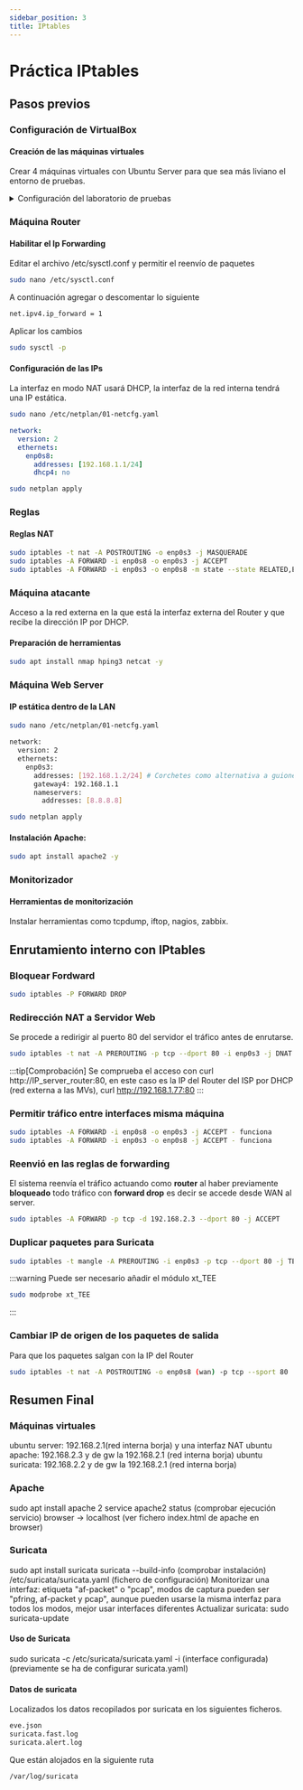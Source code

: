```yaml
---
sidebar_position: 3
title: IPtables
---
```


# Práctica IPtables
## Pasos previos
### Configuración de VirtualBox
#### Creación de las máquinas virtuales
Crear 4 máquinas virtuales con Ubuntu Server para que sea más liviano el entorno de pruebas.

<details>
<summary>
Configuración del laboratorio de pruebas
</summary>

- **MV que hace de Router**: 2 adaptadores de red.
- **MV que hace de atacante**: 1 adaptador red.
- **MV con Web Server**: 1 adaptador de red.
- **Monitorización**: 1 adaptador de red.
</details>


### Máquina Router
#### Habilitar el Ip Forwarding

Editar el archivo /etc/sysctl.conf y permitir el  reenvío de paquetes
```bash
sudo nano /etc/sysctl.conf
```
A continuación agregar o descomentar lo siguiente
```bash
net.ipv4.ip_forward = 1
``` 
Aplicar los cambios
```bash
sudo sysctl -p
```

#### Configuración de las IPs
La interfaz en modo NAT usará DHCP, la interfaz de la red interna tendrá una IP estática.

```bash
sudo nano /etc/netplan/01-netcfg.yaml
```

```yaml 
network:
  version: 2
  ethernets:
    enp0s8:
      addresses: [192.168.1.1/24]
      dhcp4: no
```

```bash
sudo netplan apply
```

### Reglas

#### Reglas NAT

```bash
sudo iptables -t nat -A POSTROUTING -o enp0s3 -j MASQUERADE
sudo iptables -A FORWARD -i enp0s8 -o enp0s3 -j ACCEPT
sudo iptables -A FORWARD -i enp0s3 -o enp0s8 -m state --state RELATED,ESTABLISHED -j ACCEPT
```


### Máquina atacante
Acceso a la red externa en la que está la interfaz externa del Router y que recibe la dirección IP por DHCP.

#### Preparación de herramientas
```bash
sudo apt install nmap hping3 netcat -y
```

### Máquina Web Server
#### IP estática dentro de la LAN
```bash
sudo nano /etc/netplan/01-netcfg.yaml
```
```bash
network:
  version: 2
  ethernets:
    enp0s3:
      addresses: [192.168.1.2/24] # Corchetes como alternativa a guiones
      gateway4: 192.168.1.1
      nameservers:
        addresses: [8.8.8.8]
```

```bash
sudo netplan apply
```

#### Instalación Apache:
```bash
sudo apt install apache2 -y
```

### Monitorizador
#### Herramientas de monitorización
Instalar herramientas como tcpdump, iftop, nagios, zabbix.



## Enrutamiento interno con IPtables
### Bloquear Fordward
```bash
sudo iptables -P FORWARD DROP
```
### Redirección NAT a Servidor Web
Se procede a redirigir al puerto 80 del servidor el tráfico antes de enrutarse.

```bash
sudo iptables -t nat -A PREROUTING -p tcp --dport 80 -i enp0s3 -j DNAT --to-destination 192.168.2.3:80 (máquina virtual con apache)
```

:::tip[Comprobación]
Se comprueba el acceso con curl http://IP_server_router:80, en este
caso es la IP del Router del ISP por DHCP (red externa a las MVs), 
curl http://192.168.1.77:80
:::

### Permitir tráfico entre interfaces misma máquina
```bash
sudo iptables -A FORWARD -i enp0s8 -o enp0s3 -j ACCEPT - funciona
sudo iptables -A FORWARD -i enp0s3 -o enp0s8 -j ACCEPT - funciona
```

### Reenvió en las reglas de forwarding
El sistema reenvía el tráfico actuando como  **router** al haber previamente **bloqueado** todo tráfico con **forward drop** es decir se accede desde WAN al server.
```bash
sudo iptables -A FORWARD -p tcp -d 192.168.2.3 --dport 80 -j ACCEPT 
```

### Duplicar paquetes para Suricata
```bash
sudo iptables -t mangle -A PREROUTING -i enp0s3 -p tcp --dport 80 -j TEE --gateway IP_suricata - Funciona
```

:::warning
Puede ser necesario añadir el módulo xt_TEE
```bash
sudo modprobe xt_TEE
```
:::


### Cambiar IP de origen de los paquetes de salida
Para que los paquetes salgan con la IP del Router
```bash
sudo iptables -t nat -A POSTROUTING -o enp0s8 (wan) -p tcp --sport 80  -j SNAT --to-source <IP WAN / IP pública router ".77"> 
```

## Resumen Final
### Máquinas virtuales
ubuntu server: 192.168.2.1(red interna borja) y una interfaz NAT
ubuntu apache: 192.168.2.3 y de gw la 192.168.2.1 (red interna borja)
ubuntu suricata: 192.168.2.2 y de gw la 192.168.2.1 (red interna borja)

### Apache
sudo apt install apache 2
service apache2 status (comprobar ejecución servicio)
browser -> localhost (ver fichero index.html de apache en browser)

### Suricata
sudo apt install suricata
suricata --build-info (comprobar instalación)
/etc/suricata/suricata.yaml (fichero de configuración)
Monitorizar una interfaz: etiqueta "af-packet" o "pcap", modos de captura pueden ser "pfring, af-packet y pcap", aunque pueden usarse
la misma interfaz para todos los modos, mejor usar interfaces diferentes
Actualizar suricata: sudo suricata-update

#### Uso de Suricata
sudo suricata -c /etc/suricata/suricata.yaml -i (interface configurada)
(previamente se ha de configurar suricata.yaml)

#### Datos de suricata
Localizados los datos recopilados por suricata en los siguientes ficheros.
```bash
eve.json
suricata.fast.log
suricata.alert.log
```
Que están alojados en la siguiente ruta
```bash
/var/log/suricata
```







